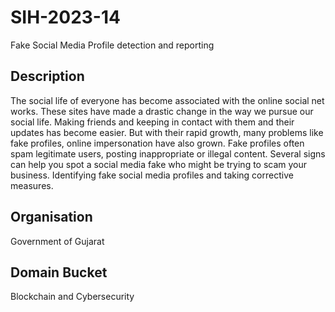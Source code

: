 # SIH-2023-14
Fake Social Media Profile detection and reporting

## Description
The social life of everyone has become associated with the online social net works. These sites have made a drastic change in the way we pursue our social life. Making friends and keeping in contact with them and their updates has become easier. But with their rapid growth, many problems like fake profiles, online impersonation have also grown. Fake profiles often spam legitimate users, posting inappropriate or illegal content. Several signs can help you spot a social media fake who might be trying to scam your business. Identifying fake social media profiles and taking corrective measures. 

## Organisation
Government of Gujarat

## Domain Bucket 
Blockchain and Cybersecurity
